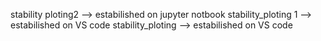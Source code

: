 stability ploting2 --> estabilished on jupyter notbook
stability_ploting 1 --> estabilished on VS code
stability_ploting --> estabilished on VS code
